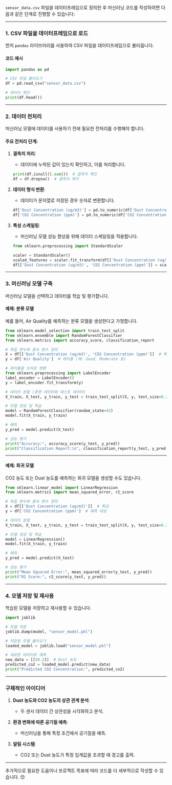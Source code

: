 `sensor_data.csv` 파일을 데이터프레임으로 정의한 후 머신러닝 코드를 작성하려면 다음과 같은 단계로 진행할 수 있습니다:

---

### **1. CSV 파일을 데이터프레임으로 로드**
먼저 `pandas` 라이브러리를 사용하여 CSV 파일을 데이터프레임으로 불러옵니다.

#### **코드 예시**
```python
import pandas as pd

# CSV 파일 불러오기
df = pd.read_csv("sensor_data.csv")

# 데이터 확인
print(df.head())
```

---

### **2. 데이터 전처리**
머신러닝 모델에 데이터를 사용하기 전에 필요한 전처리를 수행해야 합니다.

#### 주요 전처리 단계:
1. **결측치 처리**:
   - 데이터에 누락된 값이 있는지 확인하고, 이를 처리합니다.
   ```python
   print(df.isnull().sum())  # 결측치 확인
   df = df.dropna()  # 결측치 제거
   ```

2. **데이터 형식 변환**:
   - 데이터가 문자열로 저장된 경우 숫자로 변환합니다.
   ```python
   df['Dust Concentration (ug/m3)'] = pd.to_numeric(df['Dust Concentration (ug/m3)'], errors='coerce')
   df['CO2 Concentration (ppm)'] = pd.to_numeric(df['CO2 Concentration (ppm)'], errors='coerce')
   ```

3. **특성 스케일링**:
   - 머신러닝 모델 성능 향상을 위해 데이터 스케일링을 적용합니다.
   ```python
   from sklearn.preprocessing import StandardScaler

   scaler = StandardScaler()
   scaled_features = scaler.fit_transform(df[['Dust Concentration (ug/m3)', 'CO2 Concentration (ppm)']])
   df[['Dust Concentration (ug/m3)', 'CO2 Concentration (ppm)']] = scaled_features
   ```

---

### **3. 머신러닝 모델 구축**
머신러닝 모델을 선택하고 데이터를 학습 및 평가합니다.

#### **예제: 분류 모델**
예를 들어, Air Quality를 예측하는 분류 모델을 생성한다고 가정합니다.

```python
from sklearn.model_selection import train_test_split
from sklearn.ensemble import RandomForestClassifier
from sklearn.metrics import accuracy_score, classification_report

# 독립 변수와 종속 변수 정의
X = df[['Dust Concentration (ug/m3)', 'CO2 Concentration (ppm)']]  # 특성
y = df['Air Quality']  # 레이블 (예: Good, Moderate 등)

# 레이블을 숫자로 변환
from sklearn.preprocessing import LabelEncoder
label_encoder = LabelEncoder()
y = label_encoder.fit_transform(y)

# 데이터 분할 (훈련 데이터와 테스트 데이터)
X_train, X_test, y_train, y_test = train_test_split(X, y, test_size=0.2, random_state=42)

# 모델 생성 및 학습
model = RandomForestClassifier(random_state=42)
model.fit(X_train, y_train)

# 예측
y_pred = model.predict(X_test)

# 성능 평가
print("Accuracy:", accuracy_score(y_test, y_pred))
print("Classification Report:\n", classification_report(y_test, y_pred, target_names=label_encoder.classes_))
```

---

#### **예제: 회귀 모델**
CO2 농도 또는 Dust 농도를 예측하는 회귀 모델을 생성할 수도 있습니다.

```python
from sklearn.linear_model import LinearRegression
from sklearn.metrics import mean_squared_error, r2_score

# 독립 변수와 종속 변수 정의
X = df[['Dust Concentration (ug/m3)']]  # 특성
y = df['CO2 Concentration (ppm)']  # 예측 대상

# 데이터 분할
X_train, X_test, y_train, y_test = train_test_split(X, y, test_size=0.2, random_state=42)

# 모델 생성 및 학습
model = LinearRegression()
model.fit(X_train, y_train)

# 예측
y_pred = model.predict(X_test)

# 성능 평가
print("Mean Squared Error:", mean_squared_error(y_test, y_pred))
print("R2 Score:", r2_score(y_test, y_pred))
```

---

### **4. 모델 저장 및 재사용**
학습된 모델을 저장하고 재사용할 수 있습니다.

```python
import joblib

# 모델 저장
joblib.dump(model, "sensor_model.pkl")

# 저장된 모델 불러오기
loaded_model = joblib.load("sensor_model.pkl")

# 새로운 데이터로 예측
new_data = [[50.2]]  # Dust 농도
predicted_co2 = loaded_model.predict(new_data)
print("Predicted CO2 Concentration:", predicted_co2)
```

---

### **구체적인 아이디어**
1. **Dust 농도와 CO2 농도의 상관 관계 분석**:
   - 두 센서 데이터 간 상관성을 시각화하고 분석.

2. **환경 변화에 따른 공기질 예측**:
   - 머신러닝을 통해 특정 조건에서 공기질을 예측.

3. **알림 시스템**:
   - CO2 또는 Dust 농도가 특정 임계값을 초과할 때 경고를 출력.

---

추가적으로 필요한 도움이나 프로젝트 목표에 따라 코드를 더 세부적으로 작성할 수 있습니다. 😊
